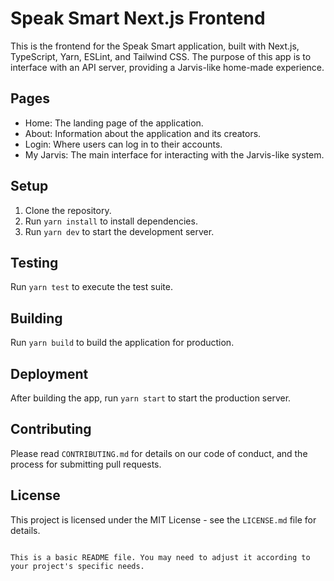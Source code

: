 # Speak Smart Next.js Frontend

This is the frontend for the Speak Smart application, built with Next.js, TypeScript, Yarn, ESLint, and Tailwind CSS. The purpose of this app is to interface with an API server, providing a Jarvis-like home-made experience.

## Pages

- Home: The landing page of the application.
- About: Information about the application and its creators.
- Login: Where users can log in to their accounts.
- My Jarvis: The main interface for interacting with the Jarvis-like system.

## Setup

1. Clone the repository.
2. Run `yarn install` to install dependencies.
3. Run `yarn dev` to start the development server.

## Testing

Run `yarn test` to execute the test suite.

## Building

Run `yarn build` to build the application for production.

## Deployment

After building the app, run `yarn start` to start the production server.

## Contributing

Please read `CONTRIBUTING.md` for details on our code of conduct, and the process for submitting pull requests.

## License

This project is licensed under the MIT License - see the `LICENSE.md` file for details.
```

This is a basic README file. You may need to adjust it according to your project's specific needs.